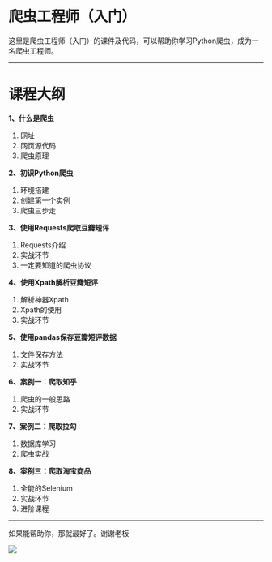 # 爬虫工程师（入门）

这里是爬虫工程师（入门）的课件及代码，可以帮助你学习Python爬虫，成为一名爬虫工程师。

---

# 课程大纲

**1、什么是爬虫**
1. 网址
2. 网页源代码
3. 爬虫原理



**2、初识Python爬虫**
1. 环境搭建
2. 创建第一个实例
3. 爬虫三步走


**3、使用Requests爬取豆瓣短评**
1. Requests介绍
2. 实战环节
3. 一定要知道的爬虫协议


**4、使用Xpath解析豆瓣短评**
1. 解析神器Xpath 
2. Xpath的使用 
3. 实战环节


**5、使用pandas保存豆瓣短评数据**
1. 文件保存方法
2. 实战环节


**6、案例一：爬取知乎**
1. 爬虫的一般思路
2. 实战环节


**7、案例二：爬取拉勾**
1. 数据库学习
2. 爬虫实战


**8、案例三：爬取淘宝商品**
1. 全能的Selenium
2. 实战环节
3. 进阶课程



---

如果能帮助你，那就最好了。谢谢老板

![](http://p8eyj0cpn.bkt.clouddn.com/%E6%B7%B1%E5%BA%A6%E6%88%AA%E5%9B%BE_%E9%80%89%E6%8B%A9%E5%8C%BA%E5%9F%9F_20180604145649.png)
